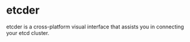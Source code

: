 # etcder


etcder is a cross-platform visual interface that assists you in connecting your etcd cluster.
